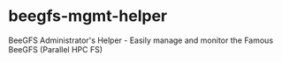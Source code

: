 # beegfs-mgmt-helper
BeeGFS Administrator's Helper - Easily manage and monitor the Famous BeeGFS (Parallel HPC FS)
